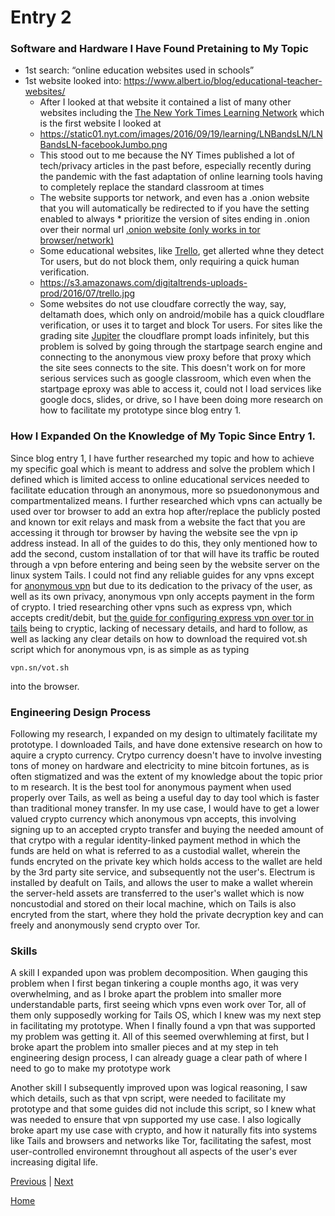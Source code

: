 # Entry 2
### Software and Hardware I Have Found Pretaining to My Topic
* 1st search: “online education websites used in schools”
* 1st website looked into: https://www.albert.io/blog/educational-teacher-websites/
    * After I looked at that website it contained a list of many other websites including the [The New York Times Learning Network](https://www.nytimes.com/section/learning/lesson-plans) which is the first website I looked at
    * https://static01.nyt.com/images/2016/09/19/learning/LNBandsLN/LNBandsLN-facebookJumbo.png 
    * This stood out to me because the NY Times published a lot of tech/privacy articles in the past before, especially recently during the pandemic with          the fast adaptation of online learning tools having to completely replace the standard classroom at times
    * The website supports tor network, and even has a .onion website that you will automatically be redirected to if you have the setting enabled to always     * prioritize the version of sites ending in  .onion over their normal url [.onion website (only works in tor browser/network)]( https://www.nytimesn7cgmftshazwhfgzm37qxb44r64ytbb2dj3x62d2lljsciiyd.onion/section/learning/lesson-plans)
    * Some educational websites, like [Trello](https://trello.com), get allerted whne they detect Tor users, but do not block them, only requiring a quick         human verification.
    * https://s3.amazonaws.com/digitaltrends-uploads-prod/2016/07/trello.jpg
    * Some websites do not use cloudfare correctly the way, say, deltamath does, which only on android/mobile has a quick cloudflare verification, or uses         it to target and block Tor users. For sites like the grading site [Jupiter](jupiter.ed) the cloudflare prompt loads infinitely, but this problem is          solved by going through the startpage search engine and connecting to the anonymous view proxy before that proxy which the site sees connects to the         site. This doesn't work on for more serious services such as google classroom, which even when the startpage eproxy was able to access it, could not l       load services like google docs, slides, or drive, so I have been doing more research on how to facilitate my prototype since blog entry 1.

### How I Expanded On the Knowledge of My Topic Since Entry 1. 
Since blog entry 1, I have further researched my topic and how to achieve my specific goal which is meant to address and solve the problem which I defined which is limited access to online educational services needed to facilitate education through an anonymous, more so psuedononymous and compartmentalized means. I further researched which vpns can actually be used over tor browser to add an extra hop after/replace the publicly posted and known tor exit relays and mask from a website the fact that you are accessing it through tor browser by having the website see the vpn ip address instead. In all of the guides to do this, they only mentioned how to add the second, custom installation of tor that will have its traffic be routed through a vpn before entering and being seen by the website server on the linux system Tails. I could not find any reliable guides for any vpns except for [anonymous vpn](https://vpn.sn/) but due to its dedication to the privacy of the user, as well as its own privacy, anonymous vpn only accepts payment in the form of crypto. I tried researching other vpns such as express vpn, which accepts credit/debit, but [the guide for configuring express vpn over tor in tails](https://www.privacyaffairs.com/vpn-with-tails/) being to cryptic, lacking of necessary details, and hard to follow, as well as lacking any clear details on how to download the required vot.sh script which for anonymous vpn, is as simple as as typing 
```
vpn.sn/vot.sh
``` 
into the browser. 

### Engineering Design Process
Following my research, I expanded on my design to ultimately facilitate my prototype. I downloaded Tails, and have done extensive research on how to aquire a crypto currency. Crytpo currency doesn't have to involve investing tons of money on hardware and electricity to mine bitcoin fortunes, as is often stigmatized and was the extent of my knowledge about the topic prior to m research. It is the best tool for anonymous payment when used properly over Tails, as well as being a useful day to day tool which is faster than traditional money transfer. In my use case, I would have to get a lower valued crypto currency which anonymous vpn accepts, this involving signing up to an accepted crypto transfer and buying the needed amount of that crytpo with a regular identity-linked payment method in which the funds are held on what is referred to as a custodial wallet, wherein the funds encryted on the private key which holds access to the wallet are held by the 3rd party site service, and subsequently not the user's. Electrum is installed by deafult on Tails, and allows the user to make a wallet wherein the server-held assets are transferred to the user's wallet which is now noncustodial and stored on their local machine, which on Tails is also encryted from the start, where they hold the private decryption key and can freely and anonymously send crypto over Tor. 

### Skills
A skill I expanded upon was problem decomposition. When gauging this problem when I first began tinkering a couple months ago, it was very overwhelming, and as I broke apart the problem into smaller more understandable parts, first seeing which vpns even work over Tor, all of them only supposedly working for Tails OS, which I knew was my next step in facilitating my prototype. When I finally found a vpn that was supported my problem was getting it. All of this seemed overwhleming at first, but I broke apart the problem into smaller pieces and at my step in teh engineering design process, I can already guage a clear path of where I need to go to make my prototype work

Another skill I subsequently improved upon was logical reasoning, I saw which details, such as that vpn script, were needed to facilitate my prototype and that some guides did not include this script, so I knew what was needed to ensure that vpn supported my use case. I also logically broke apart my use case with crypto, and how it naturally fits into systems like Tails and browsers and networks like Tor, facilitating the safest, most user-controlled environemnt throughout all aspects of the user's ever increasing digital life.


[Previous](entry01.md) | [Next](entry03.md)

[Home](../README.md)

